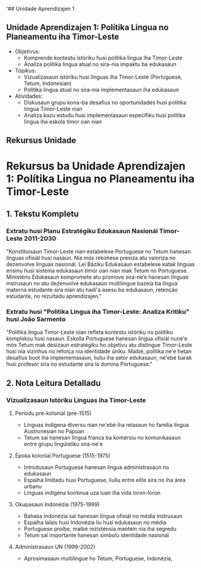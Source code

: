 '## Unidade Aprendizajen 1

## Unidade Aprendizajen 1: Polítika Lingua no Planeamentu iha Timor-Leste
- Objetivus:
  * Komprende kontestu istóriku husi polítika lingua iha Timor-Leste
  * Analiza polítika lingua atual no sira-nia impaktu ba edukasaun
- Tópikus:
  * Vizualizasaun istóriku husi línguas iha Timor-Leste (Portuguese, Tetum, Indonesian)
  * Polítika lingua atual no sira-nia implementasaun iha edukasaun
- Atividades:
  * Diskusaun grupu kona-ba desafius no oportunidades husi polítika lingua Timor-Leste nian
  * Analiza kazu estudu husi implementasaun específiku husi polítika lingua iha eskola timor oan nian

## Rekursus Unidade

# Rekursus ba Unidade Aprendizajen 1: Polítika Lingua no Planeamentu iha Timor-Leste

## 1. Tekstu Kompletu

### Extratu husi Planu Estratégiku Edukasaun Nasionál Timor-Leste 2011-2030

"Konstituisaun Timor-Leste nian estabelese Portuguese no Tetum hanesan línguas ofisiál husi nasaun. Nia mós rekoñese presiza atu valoriza no dezenvolve línguas nasionál. Lei Báziku Edukasaun estabelese katak línguas ensinu husi sistema edukasaun timor oan nian mak Tetum no Portuguese. Ministériu Edukasaun kompromete atu promove sira-ne’e hanesan línguas instrusaun no atu dezenvolve edukasaun multilingue bazeia ba língua materna estudante sira nian atu hadi'a asesu ba edukasaun, retenção estudante, no rezultadu aprendizajen."

### Extratu husi "Polítika Lingua iha Timor-Leste: Analiza Kritiku" husi João Sarmento

"Polítika lingua Timor-Leste nian refleta kontestu istóriku no polítiku kompleksu husi nasaun. Eskolla Portuguese hanesan língua ofisiál nune'e mós Tetum mak desizaun estratégiku ho objetivu atu distingue Timor-Leste husi nia vizinhus no reforça nia identidade úniku. Maibé, polítika ne'e hetan desafius boot iha implementasaun, liuliu iha setor edukasaun, ne'ebé barak husi profesór sira no estudante sira la domina Portuguese."

## 2. Nota Leitura Detalladu

### Vizualizasaun Istóriku Línguas iha Timor-Leste

1. Períodu pré-kolonial (pre-1515)
   - Línguas indígena diversu nian ne'ebé iha relasaun ho família língua Austronesian no Papuan
   - Tetum sai hanesan língua franca ba komérsiu no komunikasaun entre grupu lingúistiku sira-ne'e

2. Époka kolonial Portuguese (1515-1975)
   - Introdusaun Portuguese hanesan língua administrasaun no edukasaun
   - Espalha limitadu husi Portuguese, liuliu entre elite sira no iha área urbanu
   - Línguas indígena kontinua uza luan iha vida loron-loron

3. Okupasaun Indonézia (1975-1999)
   - Bahasa Indonézia sai hanesan língua ofisiál no média instrusaun
   - Espalha lalais husi Indonézia liu husi edukasaun no média
   - Portuguese proíbe, maibé rezisténsia mantein nia iha segredu
   - Tetum sai importante hanesan símbolu identidade nasionál

4. Administrasaun UN (1999-2002)
   - Aprosimasaun multilingue ho Tetum, Portuguese, Indonézia,